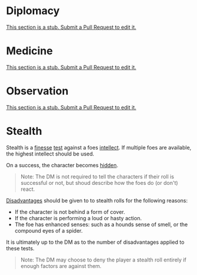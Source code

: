 
# Diplomacy
[This section is a stub. Submit a Pull Request to edit it.](https://github.com/Lambosaurus/hives-and-torches/edit/main/systems/diplomacy.md)

# Medicine
[This section is a stub. Submit a Pull Request to edit it.](https://github.com/Lambosaurus/hives-and-torches/edit/main/systems/skills.md)

# Observation
[This section is a stub. Submit a Pull Request to edit it.](https://github.com/Lambosaurus/hives-and-torches/edit/main/systems/skills.md)

# Stealth
Stealth is a [finesse](./stats.md#finesse) [test](rolls.md#tests) against a foes [intellect](./stats.md#intellect). If multiple foes are available, the highest intellect should be used.

On a success, the character becomes [hidden](statuses.md#hidden).

> Note: The DM is not required to tell the characters if their roll is successful or not, but shoud describe how the foes do (or don't) react.

[Disadvantages](rolls.md#disadvantage) should be given to to stealth rolls for the following reasons:
 - If the character is not behind a form of cover.
 - If the character is performing a loud or hasty action.
 - The foe has enhanced senses: such as a hounds sense of smell, or the compound eyes of a spider.

It is ultimately up to the DM as to the number of disadvantages applied to these tests.

> Note: The DM may choose to deny the player a stealth roll entirely if enough factors are against them. 

